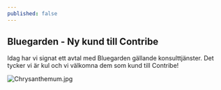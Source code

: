 ```yaml
---
published: false
---
```


## Bluegarden - Ny kund till Contribe

Idag har vi signat ett avtal med Bluegarden gällande konsulttjänster. Det tycker vi är kul och vi välkomna dem som kund till Contribe!

![Chrysanthemum.jpg]({{site.baseurl}}/_posts/Chrysanthemum.jpg)

